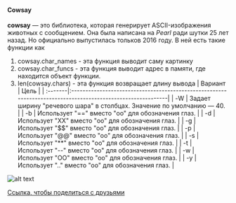 #### Cowsay
__cowsay__ — это библиотека, которая генерирует ASCII-изображения животных с сообщением. Она была написана на *Pearl* ради шутки 25 лет назад. Но официально выпустилась тольков 2016 году. 
В ней есть такие функции как
1. cowsay.char_names - эта функция выводит саму картинку
2. cowsay.char_funcs - эта функция выводит адрес в памяти, где находится объект функции.
3. len(cowsay.chars) - эта функция возвращает длину вывода
| Вариант |  Цель |
| :-------|:------------------------------------------------------------------------------------------------------------| 
| -W      |   Задает ширину "речевого шара" в столбцах. Значение по умолчанию — 40.                                     |
| -b      |   Использует "==" вместо "oo" для обозначения глаз.                                                         |
| -d      |   Использует "XX" вместо "оо" для обозначения глаз.                                                         |
| -g      |   Использует "$$" вместо "оо" для обозначения глаз.                                                         |
| -p      |   Использует "@@" вместо "оо" для обозначения глаз.                                                         |
| -s      |   Использует "**" вместо "oo" для обозначения глаз.                                                         |
| -t      |   Использует "--" вместо "оо" для обозначения глаз.                                                         |
| -w      |   Использует "OO" вместо "оо" для обозначения глаз.                                                         |
| -y      |   Использует ".." вместо "оо" для обозначения глаз.                                                         |

![alt text][logo]

[logo]: https://cdn.7tv.app/emote/63e795c1e6693504043eed8e/4x.webp
[Ссылка, чтобы поделиться с друзьями](https://github.com/hseAlexStep/creative_task1/main/README.md) 
